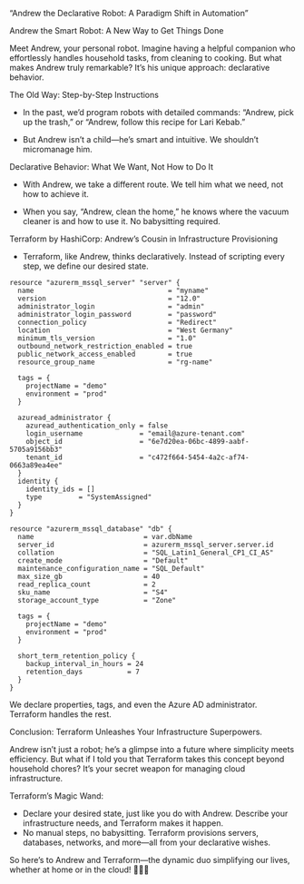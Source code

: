 “Andrew the Declarative Robot: A Paradigm Shift in Automation”

Andrew the Smart Robot: A New Way to Get Things Done

Meet Andrew, your personal robot. Imagine having a helpful companion who effortlessly handles household tasks, from cleaning to cooking. But what makes Andrew truly remarkable? It’s his unique approach: declarative behavior.

The Old Way: Step-by-Step Instructions

- In the past, we’d program robots with detailed commands: “Andrew, pick up the trash,” or “Andrew, follow this recipe for Lari Kebab.”

- But Andrew isn’t a child—he’s smart and intuitive. We shouldn’t micromanage him.

Declarative Behavior: What We Want, Not How to Do It

- With Andrew, we take a different route. We tell him what we need, not how to achieve it.

- When you say, “Andrew, clean the home,” he knows where the vacuum cleaner is and how to use it. No babysitting required.

Terraform by HashiCorp: Andrew’s Cousin in Infrastructure Provisioning

- Terraform, like Andrew, thinks declaratively. Instead of scripting every step, we define our desired state.

```
resource "azurerm_mssql_server" "server" {
  name                                 = "myname"
  version                              = "12.0"
  administrator_login                  = "admin"
  administrator_login_password         = "password"
  connection_policy                    = "Redirect"
  location                             = "West Germany"
  minimum_tls_version                  = "1.0"
  outbound_network_restriction_enabled = true
  public_network_access_enabled        = true
  resource_group_name                  = "rg-name"

  tags = {
    projectName = "demo"
    environment = "prod"
  }

  azuread_administrator {
    azuread_authentication_only = false
    login_username              = "email@azure-tenant.com"
    object_id                   = "6e7d20ea-06bc-4899-aabf-5705a9156bb3"
    tenant_id                   = "c472f664-5454-4a2c-af74-0663a89ea4ee"
  }
  identity {
    identity_ids = []
    type         = "SystemAssigned"
  }
}

resource "azurerm_mssql_database" "db" {
  name                           = var.dbName
  server_id                      = azurerm_mssql_server.server.id
  collation                      = "SQL_Latin1_General_CP1_CI_AS"
  create_mode                    = "Default"
  maintenance_configuration_name = "SQL_Default"
  max_size_gb                    = 40
  read_replica_count             = 2
  sku_name                       = "S4"
  storage_account_type           = "Zone"

  tags = {
    projectName = "demo"
    environment = "prod"
  }

  short_term_retention_policy {
    backup_interval_in_hours = 24
    retention_days           = 7
  }
}

```

We declare properties, tags, and even the Azure AD administrator. Terraform handles the rest.

Conclusion: Terraform Unleashes Your Infrastructure Superpowers.

Andrew isn’t just a robot; he’s a glimpse into a future where simplicity meets efficiency. But what if I told you that Terraform takes this concept beyond household chores? It’s your secret weapon for managing cloud infrastructure.

Terraform’s Magic Wand:

- Declare your desired state, just like you do with Andrew. Describe your infrastructure needs, and Terraform makes it happen.
- No manual steps, no babysitting. Terraform provisions servers, databases, networks, and more—all from your declarative wishes.

So here’s to Andrew and Terraform—the dynamic duo simplifying our lives, whether at home or in the cloud! 🌟🤖🚀
